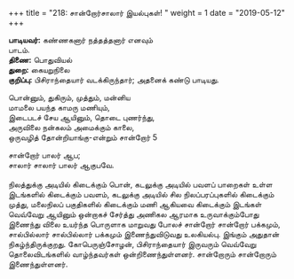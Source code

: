 ﻿+++
title = "218: சான்றோர்சாலார் இயல்புகள்!  "
weight = 1
date = "2019-05-12"
+++

**பாடியவர்:** கண்ணகனார் நத்தத்தனார் எனவும்  
பாடம்.  
**திணை:** பொதுவியல்  
**துறை:** கையறுநிலை  
**குறிப்பு:** பிசிராந்தையார் வடக்கிருந்தார்; அதனைக் கண்டு பாடியது.  
  
பொன்னும், துகிரும், முத்தும், மன்னிய  
மாமலை பயந்த காமரு மணியும்,  
இடைபடச் சேய ஆயினும், தொடை புணர்ந்து,  
அருவிலை நன்கலம் அமைக்கும் காலை,  
ஒருவழித் தோன்றியாங்கு-என்றும் சான்றோர் 5  
  
சான்றோர் பாலர் ஆப;  
சாலார் சாலார் பாலர் ஆகுபவே.  
   
நிலத்துக்கு அடியில் கிடைக்கும் பொன், கடலுக்கு அடியில் பவளப் பாறைகள் உள்ள இடங்களில் கிடைக்கும் பவளம், கடலுக்கு அடியில் சில நிலப்பரப்புகளில் கிடைக்கும் முத்து, மலைநிலப் பகுதிகளில் கிடைக்கும் மணி ஆகியவை கிடைக்கும் இடங்கள் வெவ்வேறு ஆயினும் ஒன்றாகச் சேர்த்து அணிகல ஆரமாக உருவாக்கும்போது இணைந்து விலை உயர்ந்த பொருளாக மாறுவது போலச் சான்றோர் சான்றோர் பக்கமும், சால்பில்லார் சால்பில்லார் பக்கமும் இணைந்துவிடுவது உலகியல்பு. இங்கும் அதுதான் நிகழ்ந்திருக்குறது. கோபெருஞ்சோழன், பிசிராந்தையார் இருவரும் வெவ்வேறு தொலைவிடங்களில் வாழ்ந்தவர்கள் ஒன்றிணைந்துள்ளனர். சான்றோரும் சான்றோரும் இணைந்துள்ளனர்.  
